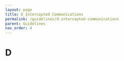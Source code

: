 ```yaml
---
layout: page
title: D Intercepted Communications
permalink: /guidelines/d-intercepted-communications
parent: Guidelines
nav_order: 4
---
```


# D
